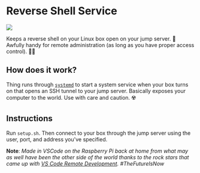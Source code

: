 # Reverse Shell Service

![](https://img.shields.io/github/v/release/cadnza/reverseShellService)

Keeps a reverse shell on your Linux box open on your jump server. 🌌 Awfully handy for remote administration (as long as you have proper access control). 💂‍♀️

## How does it work?

Thing runs through [`systemd`](https://systemd.io/) to start a system service when your box turns on that opens an SSH tunnel to your jump server. Basically exposes your computer to the world. Use with care and caution. ☢️

## Instructions

Run `setup.sh`. Then connect to your box through the jump server using the user, port, and address you've specified.

**Note**: _Made in VSCode on the Raspberry Pi back at home from what may as well have been the other side of the world thanks to the rock stars that came up with [VS Code Remote Development](https://code.visualstudio.com/docs/remote/remote-overview). #TheFutureIsNow_
